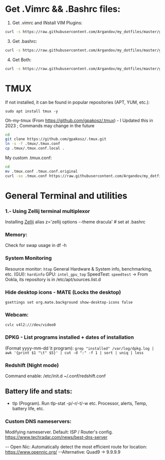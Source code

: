 # Get .Vimrc && .Bashrc files:
1. Get .vimrc and INstall VIM Plugins:
```bash
curl -s https://raw.githubusercontent.com/Argandov/my_dotfiles/master/get-my-dotfiles.sh | bash -s -- --vimrc
```

3. Get .bashrc:
```bash
curl -s https://raw.githubusercontent.com/Argandov/my_dotfiles/master/get-my-dotfiles.sh | bash -s -- --bashrc
```
4. Get Both:
```bash
curl -s https://raw.githubusercontent.com/Argandov/my_dotfiles/master/get-my-dotfiles.sh | bash -s -- --all
```

# TMUX

If not installed, it can be found in popular repositories (APT, YUM, etc.):

`sudo apt install tmux -y`

Oh-my-tmux (From  https://github.com/gpakosz/.tmux) - I Updated this in 2023 ; Commands may change in the future

```bash
cd
git clone https://github.com/gpakosz/.tmux.git
ln -s -f .tmux/.tmux.conf
cp .tmux/.tmux.conf.local .
```

My custom .tmux.conf:

```bash
cd
mv .tmux.conf .tmux.conf.original
curl -so .tmux.conf https://raw.githubusercontent.com/Argandov/my_dotfiles/master/.tmux.conf
```

# General Terminal and utilities

### 1.- Using Zellij terminal multiplexor

Installing [Zellij](https://github.com/zellij-org/zellij)
alias z='zellij options --theme dracula' # set at .bashrc

### Memory:
Check for swap usage in df -h

### System Monitoring
Resource monitor: `htop`
General Hardware & System info, benchmarking, etc. (GUI): `hardinfo`
GPU: `intel_gpu_top`
SpeedTest: `speedtest` -> From Ookla, its repository is in /etc/apt/sources.list.d

### Hide desktop icons - MATE (Locks the desktop)
`gsettings set org.mate.background show-desktop-icons false`

### Webcam:
`cvlc v4l2:///dev/video0`

### DPKG - List programs installed + dates of installation 
(Format yyyy-mm-dd \t program):
`grep "installed" /var/log/dpkg.log | awk '{print $1 "\t" $5}' | cut -d ":" -f 1 | sort | uniq | less`

### Redshift (Night mode)
Command enable: /etc/init.d ~/.conf/redshift.conf

## Battery life and stats:
- tlp  (Program). Run tlp-stat -p/-r/-t/-w etc. Processor, alerts, Temp, battery life, etc. 

### Custom DNS nameservers:

Modifying nameserver. Default: ISP / Router's config.
https://www.techradar.com/news/best-dns-server

-- Open Nic: Automatically detect the most efficient route for location:
https://www.opennic.org/
--Alternative: Quad9 -> 9.9.9.9
